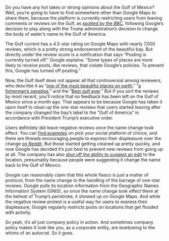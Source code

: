 Do you have any hot takes or strong opinions about the Gulf of Mexico? Well, you’re going to have to find somewhere other than Google Maps to share them, because the platform is currently restricting users from leaving comments or reviews on the Gulf, as [spotted by the BBC](https://www.bbc.com/news/articles/crlky380wd7o), following Google’s decision to play along with the Trump administration’s decision to change the body of water’s name to the Gulf of America.

The Gulf current has a 4.5-star rating on Google Maps with nearly 7,000 reviews, which is a pretty strong endorsement of the beautiful bay. But directly under the review score is a notification that says “Posting is currently turned off.” Google explains: “Some types of places are more likely to receive posts, like reviews, that violate Google’s policies. To prevent this, Google has turned off posting.”

Now, the Gulf itself does not appear all that controversial among reviewers, who describe it as “[one of the most beautiful places on earth](https://maps.app.goo.gl/csLc4nSmrhPiePU47),” “[a fisherman’s paradise](https://maps.app.goo.gl/9wvEdBEn2xLGQcrm7),” and the “[Best gulf ever](https://maps.app.goo.gl/tGuZSckYBFKMMGwaA).” But if you sort the reviews by most recent, you’ll notice that no feedback has been left on the Gulf of Mexico since a month ago. That appears to be because Google has taken it upon itself to clean up the one-star reviews that users started leaving after the company changed the bay’s label to the “Gulf of America” in accordance with President Trump’s executive order.

Users definitely did leave negative reviews once the name change took effect. You can [find examples](https://meidasnews.com/news/google-maps-is-deleting-negative-reviews-left-for-gulf-of-america) on pick your social platform of choice, and there are threads encouraging people to express their displeasure over the change [on Reddit](https://www.reddit.com/r/questions/comments/1imyyvb/since_google_has_changed_the_gulf_of_mexico_to/). But those started getting cleaned up pretty quickly, and now Google has decided it’s just best to prevent new reviews from going up at all. The company has also [shut off the ability to suggest an edit](https://www.reddit.com/r/interesting/comments/1immxf3/google_removed_the_the_suggest_an_edit_feature/) to the location, presumably because people were suggesting it change the name back to the Gulf of Mexico.

Google can reasonably claim that this whole fiasco is just a matter of protocol, from the name change to the handling of the barrage of one-star reviews. Google pulls its location information from the Geographic Names Information System (GNIS), so once the name change took effect there at the behest of Trump’s penstroke, it showed up on Google Maps. And while the negative review protest is a useful way for users to express their displeasure, Google regularly restricts posts on locations that get flooded with activity.

So yeah, it’s all just company policy in action. And sometimes company policy makes it look like you, as a corporate entity, are kowtowing to the whims of an autocrat. So it goes.